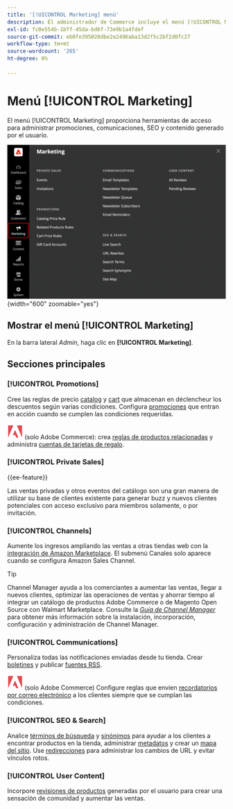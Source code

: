 ```yaml
---
title: '[!UICONTROL Marketing] menú'
description: El administrador de Commerce incluye el menú [!UICONTROL Marketing], que proporciona herramientas de acceso para administrar promociones, comunicaciones, SEO y contenido generado por el usuario.
exl-id: fc0e554b-1bff-45da-bd6f-73e9b1a4fdef
source-git-commit: eb0fe395020dbe2e2496aba13d2f5c2bf2d0fc27
workflow-type: tm+mt
source-wordcount: '265'
ht-degree: 0%

---
```


# Menú [!UICONTROL Marketing]

El menú [!UICONTROL Marketing] proporciona herramientas de acceso para administrar promociones, comunicaciones, SEO y contenido generado por el usuario.

![Administrador de Commerce - Menú de marketing](./assets/admin-menu-marketing-ee.png){width="600" zoomable="yes"}

## Mostrar el menú [!UICONTROL Marketing]

En la barra lateral _Admin_, haga clic en **[!UICONTROL Marketing]**.

## Secciones principales

### [!UICONTROL Promotions]

Cree las reglas de precio [catalog](price-rules-catalog.md) y [cart](price-rules-cart.md) que almacenan en déclencheur los descuentos según varias condiciones. Configura [promociones](introduction.md#promotions) que entran en acción cuando se cumplen las condiciones requeridas.

![Adobe Commerce](../assets/adobe-logo.svg) (solo Adobe Commerce): crea [reglas de productos relacionadas](product-related-rules.md) y administra [cuentas de tarjetas de regalo](../stores-purchase/product-gift-card-accounts.md).

### [!UICONTROL Private Sales]

{{ee-feature}}

Las ventas privadas y otros eventos del catálogo son una gran manera de utilizar su base de clientes existente para generar buzz y nuevos clientes potenciales con acceso exclusivo para miembros solamente, o por invitación.

### [!UICONTROL Channels]

Aumente los ingresos ampliando las ventas a otras tiendas web con la [integración de Amazon Marketplace](https://experienceleague.adobe.com/docs/commerce-channels/amazon/overview.html). El submenú Canales solo aparece cuando se configura Amazon Sales Channel.

>[!TIP]
>
>Channel Manager ayuda a los comerciantes a aumentar las ventas, llegar a nuevos clientes, optimizar las operaciones de ventas y ahorrar tiempo al integrar un catálogo de productos Adobe Commerce o de Magento Open Source con Walmart Marketplace. Consulte la [_Guía de Channel Manager_](https://experienceleague.adobe.com/docs/commerce-channels/channel-manager/intro-to-channel-manager/overview.html) para obtener más información sobre la instalación, incorporación, configuración y administración de Channel Manager.

### [!UICONTROL Communications]

Personaliza todas las notificaciones enviadas desde tu tienda. Crear [boletines](newsletters.md) y publicar [fuentes RSS](social-rss.md#rss-feeds).

![Adobe Commerce](../assets/adobe-logo.svg) (solo Adobe Commerce) Configure reglas que envíen [recordatorios por correo electrónico](email-reminder-rules.md) a los clientes siempre que se cumplan las condiciones.

### [!UICONTROL SEO & Search]

Analice [términos de búsqueda](../catalog/search-terms.md) y [sinónimos](../catalog/search-terms.md#search-synonyms) para ayudar a los clientes a encontrar productos en la tienda, administrar [metadatos](meta-data.md) y crear un [mapa del sitio](sitemap-xml.md). Use [redirecciones](url-rewrite.md) para administrar los cambios de URL y evitar vínculos rotos.

### [!UICONTROL User Content]

Incorpore [revisiones de productos](product-reviews.md) generadas por el usuario para crear una sensación de comunidad y aumentar las ventas.
